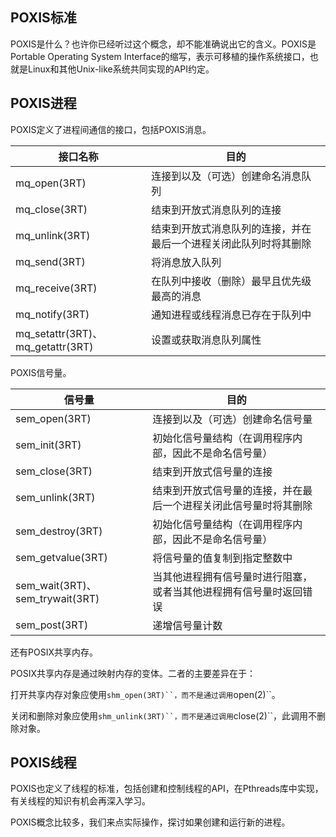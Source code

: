 
## POXIS标准

POXIS是什么？也许你已经听过这个概念，却不能准确说出它的含义。POXIS是Portable Operating System Interface的缩写，表示可移植的操作系统接口，也就是Linux和其他Unix-like系统共同实现的API约定。

## POXIS进程

POXIS定义了进程间通信的接口，包括POXIS消息。

|接口名称|目的|
|-------|---|
|mq_open(3RT)|连接到以及（可选）创建命名消息队列|
|mq_close(3RT)|结束到开放式消息队列的连接|
|mq_unlink(3RT)|结束到开放式消息队列的连接，并在最后一个进程关闭此队列时将其删除|
|mq_send(3RT)|将消息放入队列|
|mq_receive(3RT)|在队列中接收（删除）最早且优先级最高的消息|
|mq_notify(3RT)|通知进程或线程消息已存在于队列中|
|mq_setattr(3RT)、mq_getattr(3RT)|设置或获取消息队列属性|

POXIS信号量。

|信号量|目的|
|-----|---|
|sem_open(3RT)|连接到以及（可选）创建命名信号量|
|sem_init(3RT)|初始化信号量结构（在调用程序内部，因此不是命名信号量）|
|sem_close(3RT)|结束到开放式信号量的连接|
|sem_unlink(3RT)|结束到开放式信号量的连接，并在最后一个进程关闭此信号量时将其删除|
|sem_destroy(3RT)|初始化信号量结构（在调用程序内部，因此不是命名信号量）|
|sem_getvalue(3RT)|将信号量的值复制到指定整数中|
|sem_wait(3RT)、sem_trywait(3RT)|当其他进程拥有信号量时进行阻塞，或者当其他进程拥有信号量时返回错误|
|sem_post(3RT)|递增信号量计数|

还有POSIX共享内存。

POSIX共享内存是通过映射内存的变体。二者的主要差异在于：

打开共享内存对象应使用`shm_open(3RT)``，而不是通过调用`open(2)``。

关闭和删除对象应使用`shm_unlink(3RT)``，而不是通过调用`close(2)``，此调用不删除对象。


## POXIS线程

POXIS也定义了线程的标准，包括创建和控制线程的API，在Pthreads库中实现，有关线程的知识有机会再深入学习。

POXIS概念比较多，我们来点实际操作，探讨如果创建和运行新的进程。

